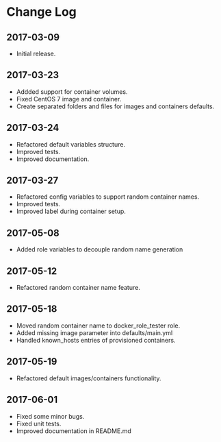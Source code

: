 # Change Log

## 2017-03-09

- Initial release.

## 2017-03-23

- Addded support for container volumes.
- Fixed CentOS 7 image and container.
- Create separated folders and files for images and containers defaults.

## 2017-03-24

- Refactored default variables structure.
- Improved tests.
- Improved documentation.

## 2017-03-27

- Refactored config variables to support random container names.
- Improved tests.
- Improved label during container setup.

## 2017-05-08

- Added role variables to decouple random name generation

## 2017-05-12

- Refactored random container name feature.

## 2017-05-18

- Moved random container name to docker_role_tester role.
- Added missing image parameter into defaults/main.yml
- Handled known_hosts entries of provisioned containers.

## 2017-05-19

- Refactored default images/containers functionality.

## 2017-06-01

- Fixed some minor bugs.
- Fixed unit tests.
- Improved documentation in README.md
